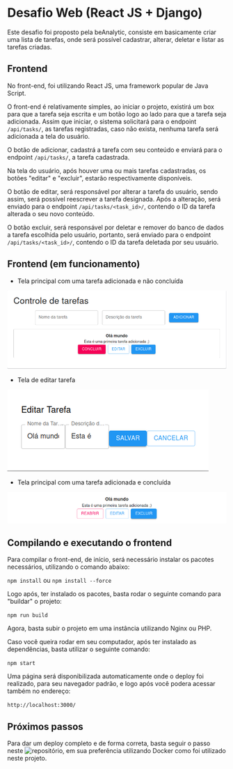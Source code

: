 # Desafio Web (React JS + Django)

Este desafio foi proposto pela beAnalytic, consiste em basicamente criar uma lista de tarefas, onde será possível cadastrar, alterar, deletar e listar as tarefas criadas.

## Frontend

No front-end, foi utilizando React JS, uma framework popular de Java Script.

O front-end é relativamente simples, ao iniciar o projeto, existirá um box para que a tarefa seja escrita e um botão logo ao lado para que a tarefa seja adicionada. Assim que iniciar, o sistema solicitará para o endpoint `/api/tasks/`, as tarefas registradas, caso não exista, nenhuma tarefa será adicionada a tela do usuário.

O botão de adicionar, cadastrá a tarefa com seu conteúdo e enviará para o endpoint `/api/tasks/`, a tarefa cadastrada.

Na tela do usuário, após houver uma ou mais tarefas cadastradas, os botões "editar" e "excluir", estarão respectivamente disponíveis.

O botão de editar, será responsável por alterar a tarefa do usuário, sendo assim, será possível reescrever a tarefa designada. Após a alteração, será enviado para o endpoint `/api/tasks/<task_id>/`, contendo o ID da tarefa alterada o seu novo conteúdo.

O botão excluir, será responsável por deletar e remover do banco de dados a tarefa escolhida pelo usuário, portanto, será enviado para o endpoint `/api/tasks/<task_id>/`, contendo o ID da tarefa deletada por seu usuário.

## Frontend (em funcionamento)

* Tela principal com uma tarefa adicionada e não concluída

![1](https://github.com/luissssmartins/bechallenge-frontend/blob/master/showcase/1.png)

* Tela de editar tarefa

![2](https://github.com/luissssmartins/bechallenge-frontend/blob/master/showcase/2.png)

* Tela principal com uma tarefa adicionada e concluída

![3](https://github.com/luissssmartins/bechallenge-frontend/blob/master/showcase/3.png)

## Compilando e executando o frontend

Para compilar o front-end, de início, será necessário instalar os pacotes necessários, utilizando o comando abaixo:

`npm install` ou `npm install --force`

Logo após, ter instalado os pacotes, basta rodar o seguinte comando para "buildar" o projeto:

`npm run build`

Agora, basta subir o projeto em uma instância utilizando Nginx ou PHP.

Caso você queira rodar em seu computador, após ter instalado as dependências, basta utilizar o seguinte comando:

`npm start`

Uma página será disponibilizada automaticamente onde o deploy foi realizado, para seu navegador padrão, e logo após você podera acessar também no endereço:

`http://localhost:3000/`

## Próximos passos

Para dar um deploy completo e de forma correta, basta seguir o passo neste ![repositório](https://github.com/luissssmartins/bechallenge-utils), em sua preferência utilizando Docker como foi utilizado neste projeto.
